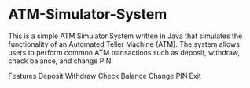 # ATM-Simulator-System
This is a simple ATM Simulator System written in Java that simulates the functionality of an Automated Teller Machine (ATM). The system allows users to perform common ATM transactions such as deposit, withdraw, check balance, and change PIN.

Features
Deposit
Withdraw
Check Balance
Change PIN
Exit
